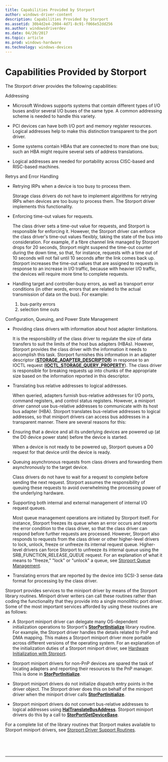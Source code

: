 ```yaml
---
title: Capabilities Provided by Storport
author: windows-driver-content
description: Capabilities Provided by Storport
ms.assetid: 30b4d2e4-2004-4d71-8c91-f066e52dd256
ms.author: windowsdriverdev
ms.date: 04/20/2017
ms.topic: article
ms.prod: windows-hardware
ms.technology: windows-devices
---
```


# Capabilities Provided by Storport


The Storport driver provides the following capabilities:

Addressing

-   Microsoft Windows supports systems that contain different types of I/O buses and/or several I/O buses of the same type. A common addressing scheme is needed to handle this variety.

-   PCI devices can have both I/O port and memory register resources. Logical addresses help to make this distinction transparent to the port driver.

-   Some systems contain HBAs that are connected to more than one bus; such an HBA might require several sets of address translations.

-   Logical addresses are needed for portability across CISC-based and RISC-based machines.

Retrys and Error Handling

-   Retrying IRPs when a device is too busy to process them.

    Storage class drivers do not have to implement algorithms for retrying IRPs when devices are too busy to process them. The Storport driver implements this functionality.

-   Enforcing time-out values for requests.

    The class driver sets a time-out value for requests, and Storport is responsible for enforcing it. However, the Storport driver can enforce the class driver's time-out values flexibly, taking the state of the bus into consideration. For example, if a fibre channel link managed by Storport drops for 20 seconds, Storport might suspend the time-out counter during the down time, so that, for instance, requests with a time out of 10 seconds will not fail until 10 seconds after the link comes back up. Storport increases the time-out values that are assigned to requests in response to an increase in I/O traffic, because with heavier I/O traffic, the devices will require more time to complete requests.

-   Handling target and controller-busy errors, as well as transport error conditions (in other words, errors that are related to the actual transmission of data on the bus). For example:

    1.  bus-parity errors
    2.  selection time outs

Configuration, Queuing, and Power State Management

-   Providing class drivers with information about host adapter limitations.

    It is the responsibility of the class driver to regulate the size of data transfers to suit the limits of the host bus adapters (HBAs). However, Storport provides the class driver with the information it needs to accomplish this task. Storport furnishes this information in an adapter descriptor ([**STORAGE\_ADAPTER\_DESCRIPTOR**](https://msdn.microsoft.com/library/windows/hardware/ff566346)) in response to an IOCTL request ([**IOCTL\_STORAGE\_QUERY\_PROPERTY**](https://msdn.microsoft.com/library/windows/hardware/ff560590)). The class driver is responsible for breaking requests up into chunks of the appropriate size based on the information reported in this descriptor.

-   Translating bus relative addresses to logical addresses.

    When queried, adapters furnish bus-relative addresses for I/O ports, command registers, and control status registers. However, a miniport driver cannot use bus-relative addresses to communicate with its host bus adapter (HBA). Storport translates bus-relative addresses to logical addresses, so that miniport drivers can access bus addresses in a transparent manner. There are several reasons for this:

-   Ensuring that a device and all its underlying devices are powered up (at the D0 device power state) before the device is started.

    When a device is not ready to be powered up, Storport queues a D0 request for that device until the device is ready.

-   Queuing asynchronous requests from class drivers and forwarding them asynchronously to the target device.

    Class drivers do not have to wait for a request to complete before sending the next request. Storport assumes the responsibility of queuing these requests to avoid overwhelming the processing power of the underlying hardware.

-   Supporting both internal and external management of internal I/O request queues.

    Most queue management operations are initiated by Storport itself. For instance, Storport freezes its queue when an error occurs and reports the error condition to the class driver, so that the class driver can respond before further requests are processed. However, Storport also responds to requests from the class driver or other higher-level drivers to lock, unlock, freeze or unfreeze its internal request queue. Higher-level drivers can force Storport to unfreeze its internal queue using the SRB\_FUNCTION\_RELEASE\_QUEUE request. For an explanation of what it means to "freeze," "lock" or "unlock" a queue, see [Storport Queue Management](storport-queue-management.md).

-   Translating errors that are reported by the device into SCSI-3 sense data format for processing by the class driver.

Storport provides services to the miniport driver by means of the Storport library routines. Miniport driver writers can call these routines rather than coding the functionality that they provide into a single monolithic port driver. Some of the most important services afforded by using these routines are as follows:

-   A Storport miniport driver can delegate many OS-dependent initialization operations to Storport's [**StorPortInitialize**](https://msdn.microsoft.com/library/windows/hardware/ff567108) library routine. For example, the Storport driver handles the details related to PnP and DMA mapping. This makes a Storport miniport driver more portable across different versions of the operating system. For an explanation of the initialization duties of a Storport miniport driver, see [Hardware Initialization with Storport](hardware-initialization-with-storport.md).

-   Storport miniport drivers for non-PnP devices are spared the task of locating adapters and reporting their resources to the PnP manager. This is done in [**StorPortInitialize**](https://msdn.microsoft.com/library/windows/hardware/ff567108).

-   Storport miniport drivers do not initialize dispatch entry points in the driver object. The Storport driver does this on behalf of the miniport driver when the miniport driver calls [**StorPortInitialize**](https://msdn.microsoft.com/library/windows/hardware/ff567108).

-   Storport miniport drivers do not convert bus-relative addresses to logical addresses using [**HalTranslateBusAddress**](https://msdn.microsoft.com/library/windows/hardware/ff546637). Storport miniport drivers do this by a call to [**StorPortGetDeviceBase**](https://msdn.microsoft.com/library/windows/hardware/ff567080).

For a complete list of the library routines that Storport makes available to Storport miniport drivers, see [Storport Driver Support Routines](https://msdn.microsoft.com/library/windows/hardware/ff567548).

 

 


--------------------


